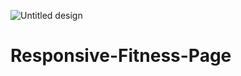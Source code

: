 ![Untitled design]([https://user-images.githubusercontent.com/65420004/180659905-25df4a63-6f62-4a09-85a5-86803d7796b2.jpg](https://raw.githubusercontent.com/haider-sama/responsive-fitness-page/main/preview.png)https://raw.githubusercontent.com/haider-sama/responsive-fitness-page/main/preview.png)


# Responsive-Fitness-Page
